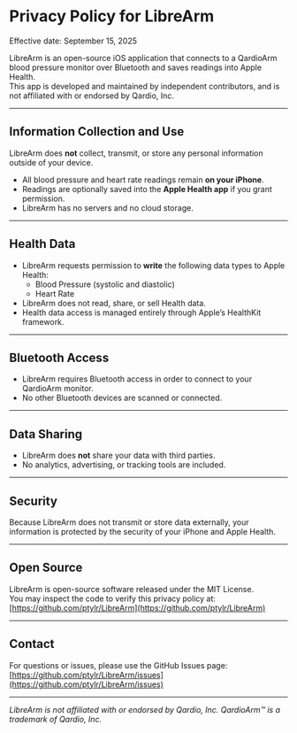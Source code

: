 # Privacy Policy for LibreArm

Effective date: September 15, 2025

LibreArm is an open-source iOS application that connects to a QardioArm blood pressure monitor over Bluetooth and saves readings into Apple Health.  
This app is developed and maintained by independent contributors, and is not affiliated with or endorsed by Qardio, Inc.

---

## Information Collection and Use

LibreArm does **not** collect, transmit, or store any personal information outside of your device.

- All blood pressure and heart rate readings remain **on your iPhone**.
- Readings are optionally saved into the **Apple Health app** if you grant permission.
- LibreArm has no servers and no cloud storage.

---

## Health Data

- LibreArm requests permission to **write** the following data types to Apple Health:
    - Blood Pressure (systolic and diastolic)
    - Heart Rate
- LibreArm does not read, share, or sell Health data.
- Health data access is managed entirely through Apple’s HealthKit framework.

---

## Bluetooth Access

- LibreArm requires Bluetooth access in order to connect to your QardioArm monitor.
- No other Bluetooth devices are scanned or connected.

---

## Data Sharing

- LibreArm does **not** share your data with third parties.
- No analytics, advertising, or tracking tools are included.

---

## Security

Because LibreArm does not transmit or store data externally, your information is protected by the security of your iPhone and Apple Health.

---

## Open Source

LibreArm is open-source software released under the MIT License.  
You may inspect the code to verify this privacy policy at:  
[https://github.com/ptylr/LibreArm](https://github.com/ptylr/LibreArm)

---

## Contact

For questions or issues, please use the GitHub Issues page:  
[https://github.com/ptylr/LibreArm/issues](https://github.com/ptylr/LibreArm/issues)

---

*LibreArm is not affiliated with or endorsed by Qardio, Inc. QardioArm™ is a trademark of Qardio, Inc.*
